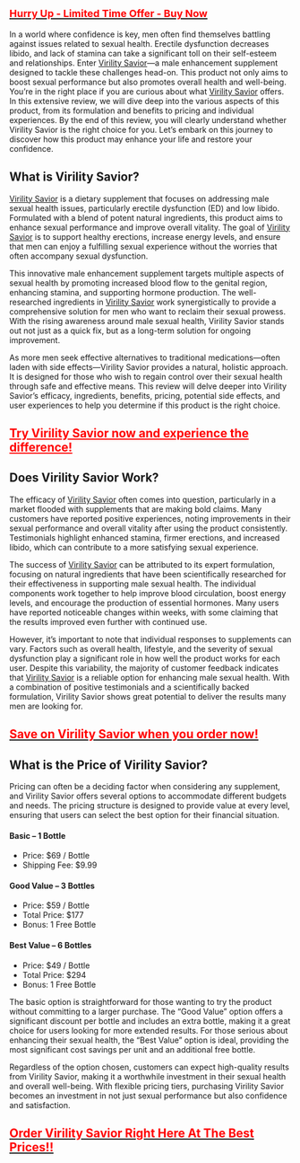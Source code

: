 <h2 style="text-align: left;" data-id="0"><a href="https://sale365day.com/order-virility-savior"><span style="font-size: large;"><strong><span style="color: red;">Hurry Up - Limited Time Offer - Buy Now</span></strong></span></a></h2>
<p>In a world where confidence is key, men often find themselves battling against issues related to sexual health. Erectile dysfunction decreases libido, and lack of stamina can take a significant toll on their self-esteem and relationships. Enter <a href="https://medium.com/@virilitysaviorprice">Virility Savior</a>&mdash;a male enhancement supplement designed to tackle these challenges head-on. This product not only aims to boost sexual performance but also promotes overall health and well-being. You&rsquo;re in the right place if you are curious about what <a href="https://www.provenexpert.com/virility-savior-male-enhancement/">Virility Savior</a> offers. In this extensive review, we will dive deep into the various aspects of this product, from its formulation and benefits to pricing and individual experiences. By the end of this review, you will clearly understand whether Virility Savior is the right choice for you. Let&rsquo;s embark on this journey to discover how this product may enhance your life and restore your confidence.&nbsp;</p>
<h2>What is Virility Savior?</h2>
<p><a href="https://medium.com/@virilitysaviorprice/virility-savior-male-enhancement-honest-customer-feedback-revealed-is-it-safe-and-worth-trying-cc4d7896a538">Virility Savior</a> is a dietary supplement that focuses on addressing male sexual health issues, particularly erectile dysfunction (ED) and low libido. Formulated with a blend of potent natural ingredients, this product aims to enhance sexual performance and improve overall vitality. The goal of <a href="https://startupcentrum.com/talent/virility-enhancement">Virility Savior</a> is to support healthy erections, increase energy levels, and ensure that men can enjoy a fulfilling sexual experience without the worries that often accompany sexual dysfunction.</p>
<p>This innovative male enhancement supplement targets multiple aspects of sexual health by promoting increased blood flow to the genital region, enhancing stamina, and supporting hormone production. The well-researched ingredients in <a href="https://startupcentrum.com/talent/virility-enhancement">Virility Savior</a> work synergistically to provide a comprehensive solution for men who want to reclaim their sexual prowess. With the rising awareness around male sexual health, Virility Savior stands out not just as a quick fix, but as a long-term solution for ongoing improvement.&nbsp;</p>
<p>As more men seek effective alternatives to traditional medications&mdash;often laden with side effects&mdash;Virility Savior provides a natural, holistic approach. It is designed for those who wish to regain control over their sexual health through safe and effective means. This review will delve deeper into Virility Savior&rsquo;s efficacy, ingredients, benefits, pricing, potential side effects, and user experiences to help you determine if this product is the right choice.</p>
<h2 style="text-align: left;"><a style="color: red;" href="https://sale365day.com/order-virility-savior" target="_blank" rel="sponsored noopener">Try Virility Savior now and experience the difference!</a></h2>
<h2>Does Virility Savior Work?</h2>
<p>The efficacy of <a href="https://virility-savior-male-enhancement-official-website.jimdosite.com/">Virility Savior</a> often comes into question, particularly in a market flooded with supplements that are making bold claims. Many customers have reported positive experiences, noting improvements in their sexual performance and overall vitality after using the product consistently. Testimonials highlight enhanced stamina, firmer erections, and increased libido, which can contribute to a more satisfying sexual experience.</p>
<p>The success of <a href="https://virility-savior-male-enhancement-official-website.jimdosite.com/">Virility Savior</a> can be attributed to its expert formulation, focusing on natural ingredients that have been scientifically researched for their effectiveness in supporting male sexual health. The individual components work together to help improve blood circulation, boost energy levels, and encourage the production of essential hormones. Many users have reported noticeable changes within weeks, with some claiming that the results improved even further with continued use.</p>
<p>However, it&rsquo;s important to note that individual responses to supplements can vary. Factors such as overall health, lifestyle, and the severity of sexual dysfunction play a significant role in how well the product works for each user. Despite this variability, the majority of customer feedback indicates that <a href="https://supplementbosshere.blogspot.com/2024/10/virility-savior-male-enhancement.html">Virility Savior</a> is a reliable option for enhancing male sexual health. With a combination of positive testimonials and a scientifically backed formulation, Virility Savior shows great potential to deliver the results many men are looking for.</p>
<h2 style="text-align: left;"><strong><a href="https://sale365day.com/order-virility-savior" target="_blank" rel="sponsored noopener"><span style="color: red;">Save on Virility Savior when you order now!</span></a></strong></h2>
<h2>What is the Price of Virility Savior?</h2>
<p>Pricing can often be a deciding factor when considering any supplement, and Virility Savior offers several options to accommodate different budgets and needs. The pricing structure is designed to provide value at every level, ensuring that users can select the best option for their financial situation.</p>
<h4>Basic &ndash; 1 Bottle</h4>
<ul>
<li>Price: $69 / Bottle</li>
<li>Shipping Fee: $9.99</li>
</ul>
<h4>Good Value &ndash; 3 Bottles</h4>
<ul>
<li>Price: $59 / Bottle</li>
<li>Total Price: $177</li>
<li>Bonus: 1 Free Bottle</li>
</ul>
<h4>Best Value &ndash; 6 Bottles</h4>
<ul>
<li>Price: $49 / Bottle</li>
<li>Total Price: $294</li>
<li>Bonus: 1 Free Bottle</li>
</ul>
<p>The basic option is straightforward for those wanting to try the product without committing to a larger purchase. The &ldquo;Good Value&rdquo; option offers a significant discount per bottle and includes an extra bottle, making it a great choice for users looking for more extended results. For those serious about enhancing their sexual health, the &ldquo;Best Value&rdquo; option is ideal, providing the most significant cost savings per unit and an additional free bottle.</p>
<p>Regardless of the option chosen, customers can expect high-quality results from Virility Savior, making it a worthwhile investment in their sexual health and overall well-being. With flexible pricing tiers, purchasing Virility Savior becomes an investment in not just sexual performance but also confidence and satisfaction.</p>
<h2 style="text-align: left;"><strong><a href="https://sale365day.com/order-virility-savior" target="_blank" rel="sponsored noopener"><span style="color: red;">Order Virility Savior Right Here At The Best Prices!!</span></a></strong></h2>
